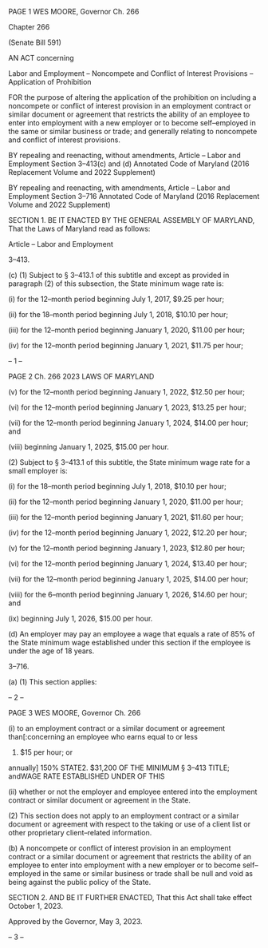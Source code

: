 PAGE 1
WES MOORE, Governor Ch. 266

Chapter 266

(Senate Bill 591)

AN ACT concerning

Labor and Employment – Noncompete and Conflict of Interest Provisions –
Application of Prohibition

FOR the purpose of altering the application of the prohibition on including a noncompete
or conflict of interest provision in an employment contract or similar document or
agreement that restricts the ability of an employee to enter into employment with a
new employer or to become self–employed in the same or similar business or trade;
and generally relating to noncompete and conflict of interest provisions.

BY repealing and reenacting, without amendments,
Article – Labor and Employment
Section 3–413(c) and (d)
Annotated Code of Maryland
(2016 Replacement Volume and 2022 Supplement)

BY repealing and reenacting, with amendments,
Article – Labor and Employment
Section 3–716
Annotated Code of Maryland
(2016 Replacement Volume and 2022 Supplement)

SECTION 1. BE IT ENACTED BY THE GENERAL ASSEMBLY OF MARYLAND,
That the Laws of Maryland read as follows:

Article – Labor and Employment

3–413.

(c) (1) Subject to § 3–413.1 of this subtitle and except as provided in paragraph
(2) of this subsection, the State minimum wage rate is:

(i) for the 12–month period beginning July 1, 2017, $9.25 per hour;

(ii) for the 18–month period beginning July 1, 2018, $10.10 per hour;

(iii) for the 12–month period beginning January 1, 2020, $11.00 per
hour;

(iv) for the 12–month period beginning January 1, 2021, $11.75 per
hour;

– 1 –

PAGE 2
Ch. 266 2023 LAWS OF MARYLAND

(v) for the 12–month period beginning January 1, 2022, $12.50 per
hour;

(vi) for the 12–month period beginning January 1, 2023, $13.25 per
hour;

(vii) for the 12–month period beginning January 1, 2024, $14.00 per
hour; and

(viii) beginning January 1, 2025, $15.00 per hour.

(2) Subject to § 3–413.1 of this subtitle, the State minimum wage rate for
a small employer is:

(i) for the 18–month period beginning July 1, 2018, $10.10 per hour;

(ii) for the 12–month period beginning January 1, 2020, $11.00 per
hour;

(iii) for the 12–month period beginning January 1, 2021, $11.60 per
hour;

(iv) for the 12–month period beginning January 1, 2022, $12.20 per
hour;

(v) for the 12–month period beginning January 1, 2023, $12.80 per
hour;

(vi) for the 12–month period beginning January 1, 2024, $13.40 per
hour;

(vii) for the 12–month period beginning January 1, 2025, $14.00 per
hour;

(viii) for the 6–month period beginning January 1, 2026, $14.60 per
hour; and

(ix) beginning July 1, 2026, $15.00 per hour.

(d) An employer may pay an employee a wage that equals a rate of 85% of the
State minimum wage established under this section if the employee is under the age of 18
years.

3–716.

(a) (1) This section applies:

– 2 –

PAGE 3
WES MOORE, Governor Ch. 266

(i) to an employment contract or a similar document or agreement
than[:concerning an employee who earns equal to or less

1. $15 per hour; or

annually] 150% STATE2. $31,200 OF THE MINIMUM
§ 3–413 TITLE; andWAGE RATE ESTABLISHED UNDER OF THIS

(ii) whether or not the employer and employee entered into the
employment contract or similar document or agreement in the State.

(2) This section does not apply to an employment contract or a similar
document or agreement with respect to the taking or use of a client list or other proprietary
client–related information.

(b) A noncompete or conflict of interest provision in an employment contract or a
similar document or agreement that restricts the ability of an employee to enter into
employment with a new employer or to become self–employed in the same or similar
business or trade shall be null and void as being against the public policy of the State.

SECTION 2. AND BE IT FURTHER ENACTED, That this Act shall take effect
October 1, 2023.

Approved by the Governor, May 3, 2023.

– 3 –